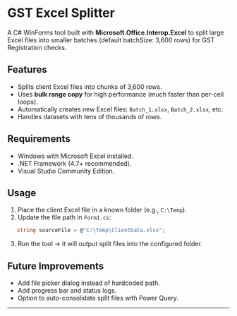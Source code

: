 ﻿# GST Excel Splitter

A C# WinForms tool built with **Microsoft.Office.Interop.Excel** to split large Excel files into smaller batches (default batchSize: 3,600 rows) for GST Registration checks.

## Features
- Splits client Excel files into chunks of 3,600 rows.
- Uses **bulk range copy** for high performance (much faster than per-cell loops).
- Automatically creates new Excel files: `Batch_1.xlsx`, `Batch_2.xlsx`, etc.
- Handles datasets with tens of thousands of rows.

## Requirements
- Windows with Microsoft Excel installed.
- .NET Framework (4.7+ recommended).
- Visual Studio Community Edition.

## Usage
1. Place the client Excel file in a known folder (e.g., `C:\Temp`).
2. Update the file path in `Form1.cs`:
```csharp
   string sourceFile = @"C:\Temp\ClientData.xlsx";
```

3. Run the tool → it will output split files into the configured folder.

## Future Improvements

* Add file picker dialog instead of hardcoded path.
* Add progress bar and status logs.
* Option to auto-consolidate split files with Power Query.

---


